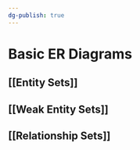 ```yaml
---
dg-publish: true
---
```

# Basic ER Diagrams
## [[Entity Sets]]
## [[Weak Entity Sets]]
## [[Relationship Sets]]
